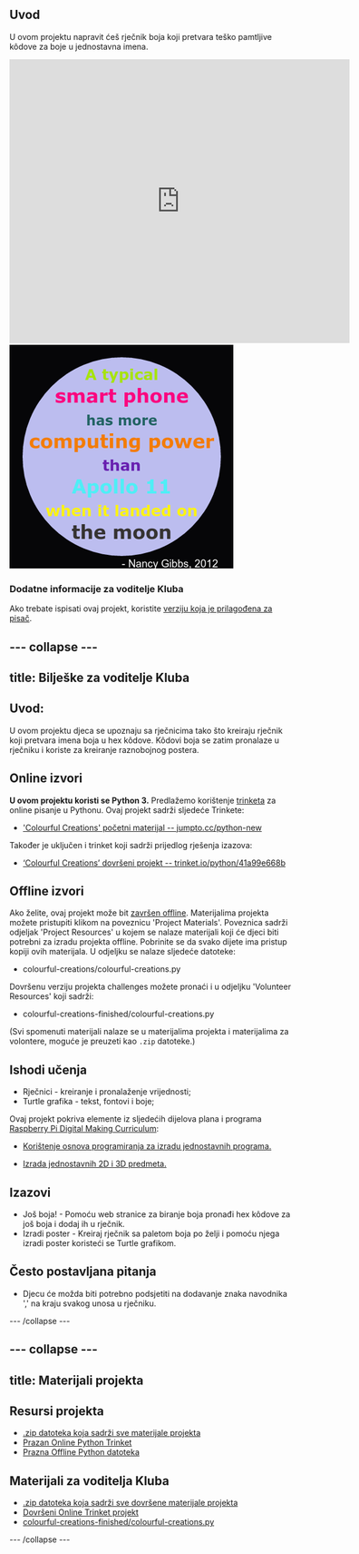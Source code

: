 ## Uvod

U ovom projektu napravit ćeš rječnik boja koji pretvara teško pamtljive kôdove za boje u jednostavna imena.

<div class="trinket">
  <iframe src="https://trinket.io/embed/python/41a99e668b?outputOnly=true&start=result" width="600" height="500" frameborder="0" marginwidth="0" marginheight="0" allowfullscreen>
  </iframe>
  <img src="images/colourful-finished.png">
</div>

### Dodatne informacije za voditelje Kluba

Ako trebate ispisati ovaj projekt, koristite [verziju koja je prilagođena za pisač](https://projects.raspberrypi.org/en/projects/colourful-creations/print).

## \--- collapse \---

## title: Bilješke za voditelje Kluba

## Uvod:

U ovom projektu djeca se upoznaju sa rječnicima tako što kreiraju rječnik koji pretvara imena boja u hex kôdove. Kôdovi boja se zatim pronalaze u rječniku i koriste za kreiranje raznobojnog postera.

## Online izvori

**U ovom projektu koristi se Python 3.** Predlažemo korištenje [trinketa](https://trinket.io/) za online pisanje u Pythonu. Ovaj projekt sadrži sljedeće Trinkete:

* ['Colourful Creations' početni materijal -- jumpto.cc/python-new](http://jumpto.cc/python-new)

Također je uključen i trinket koji sadrži prijedlog rješenja izazova:

* [‘Colourful Creations’ dovršeni projekt -- trinket.io/python/41a99e668b](https://trinket.io/python/41a99e668b)

## Offline izvori

Ako želite, ovaj projekt može bit [završen offline](https://www.codeclubprojects.org/en-GB/resources/python-working-offline/). Materijalima projekta možete pristupiti klikom na poveznicu 'Project Materials'. Poveznica sadrži odjeljak 'Project Resources' u kojem se nalaze materijali koji će djeci biti potrebni za izradu projekta offline. Pobrinite se da svako dijete ima pristup kopiji ovih materijala. U odjeljku se nalaze sljedeće datoteke:

* colourful-creations/colourful-creations.py

Dovršenu verziju projekta challenges možete pronaći i u odjeljku 'Volunteer Resources' koji sadrži:

* colourful-creations-finished/colourful-creations.py

(Svi spomenuti materijali nalaze se u materijalima projekta i materijalima za volontere, moguće je preuzeti kao `.zip` datoteke.)

## Ishodi učenja

* Rječnici - kreiranje i pronalaženje vrijednosti;
* Turtle grafika - tekst, fontovi i boje;

Ovaj projekt pokriva elemente iz sljedećih dijelova plana i programa [Raspberry Pi Digital Making Curriculum](http://rpf.io/curriculum):

* [Korištenje osnova programiranja za izradu jednostavnih programa.](https://www.raspberrypi.org/curriculum/programming/creator)

* [Izrada jednostavnih 2D i 3D predmeta.](https://www.raspberrypi.org/curriculum/design/creator)

## Izazovi

* Još boja! - Pomoću web stranice za biranje boja pronađi hex kôdove za još boja i dodaj ih u rječnik. 
* Izradi poster - Kreiraj rječnik sa paletom boja po želji i pomoću njega izradi poster koristeći se Turtle grafikom. 

## Često postavljana pitanja

* Djecu će možda biti potrebno podsjetiti na dodavanje znaka navodnika ',' na kraju svakog unosa u rječniku. 

\--- /collapse \---

## \--- collapse \---

## title: Materijali projekta

## Resursi projekta

* [.zip datoteka koja sadrži sve materijale projekta](resources/colourful-creations-project-resources.zip)
* [Prazan Online Python Trinket](http://jumpto.cc/python-new)
* [Prazna Offline Python datoteka](resources/new-new.py)

## Materijali za voditelja Kluba

* [.zip datoteka koja sadrži sve dovršene materijale projekta](resources/colourful-creations-volunteer-resources.zip)
* [Dovršeni Online Trinket projekt](https://trinket.io/python/41a99e668b)
* [colourful-creations-finished/colourful-creations.py](resources/colourful-creations-finished-colourful-creations.py)

\--- /collapse \---